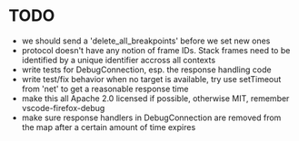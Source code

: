 # TODO

- we should send a 'delete_all_breakpoints' before we set new ones
- protocol doesn't have any notion of frame IDs. Stack frames need to be identified by a
  unique identifier accross all contexts
- write tests for DebugConnection, esp. the response handling code
- write test/fix behavior when no target is available, try use setTimeout from
  'net' to get a reasonable response time
- make this all Apache 2.0 licensed if possible, otherwise MIT, remember vscode-firefox-debug
- make sure response handlers in DebugConnection are removed from the map after a certain
  amount of time expires
